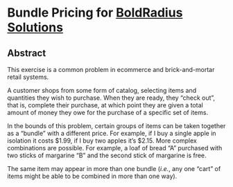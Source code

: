 # Bundle Pricing for [BoldRadius Solutions](http://boldradius.com)

## Abstract

This exercise is a common problem in e­commerce and brick-and-mortar retail systems.

A customer shops from some form of catalog, selecting items and quantities they wish to purchase. When they are ready, they “check out”, that is, complete their purchase, at which point they are given a total amount of money they owe for the purchase of a specific set of items.

In the bounds of this problem, certain groups of items can be taken together as a “bundle” with a different price. For example, if I buy a single apple in isolation it costs $1.99, if I buy two apples it’s $2.15. More complex combinations are possible. For example, a loaf of bread “A” purchased with two sticks of margarine “B” and the second stick of margarine is free.

The same item may appear in more than one bundle (_i.e._, any one “cart” of items might be able to be combined in more than one way).
